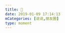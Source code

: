 ```yaml
---
title: 🍦
date: 2019-01-09 17:14:13
mCategories: [说说,朋友圈]
type: moment
---
```


<div id="pics-20190109171413"></div>

<script>
var data = [
    {"link": "2019-01-09_000001.jpeg", "type": "shuoshuo"},
    {"link": "2019-01-09_000003.jpeg", "type": "shuoshuo"}
];
picsRender(data, "pics-20190109171413");
</script>
